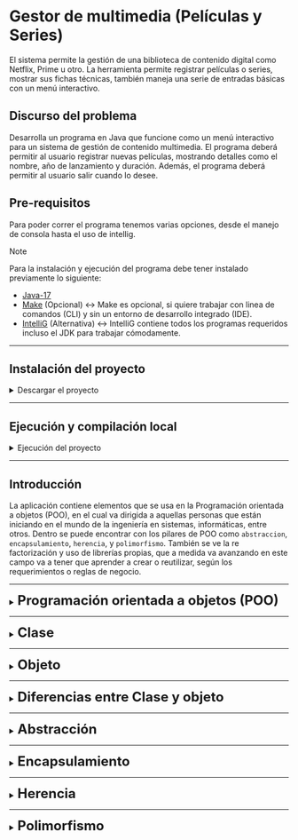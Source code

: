# Gestor de multimedia (Películas y Series)

El sistema permite la gestión de una biblioteca de contenido digital como Netflix, Prime u otro. La herramienta
permite registrar películas o series, mostrar sus fichas técnicas, también maneja una serie de entradas básicas con un menú interactivo.

## Discurso del problema

Desarrolla un programa en Java que funcione como un menú interactivo para un sistema de gestión de contenido multimedia. El programa deberá permitir al usuario registrar nuevas películas, mostrando detalles como el nombre, año de lanzamiento y duración. Además, el programa deberá permitir al usuario salir cuando lo desee.

## Pre-requisitos

Para poder correr el programa tenemos varias opciones, desde el manejo de consola hasta el uso de intellig.

> [!NOTE] 
> Para la instalación y ejecución del programa debe tener instalado previamente lo siguiente:

* [Java-17](https://www.oracle.com/java/technologies/javase/jdk17-archive-downloads.html)
* [Make](https://gnuwin32.sourceforge.net/packages/make.htm) (Opcional) <-> Make es opcional, si quiere trabajar con linea de comandos (CLI) y sin un entorno de desarrollo integrado (IDE).
* [IntelliG](https://www.jetbrains.com/idea/download/) (Alternativa) <-> IntelliG contiene todos los programas requeridos incluso el JDK para trabajar cómodamente.

---
## Instalación del proyecto
<details>
<summary>Descargar el proyecto</summary>

Para esto vamos a utilizar la CLI.

**En Gnu-Linux/MacOS/windows:**
```
git clone https://github.com/jeirf12/curso-alura -b clase-02
```
</details>

---
## Ejecución y compilación local

<details>
<summary>Ejecución del proyecto</summary>

Para la instalación tenemos varias maneras.

> CLI

En primer lugar, nos ubicamos en la raíz del proyecto y vamos a ejecutar el siguiente comando para compilar y ejecutar el proyecto.

**En linux/MacOS/windows:**
```
make
```

Con el comando anterior puede compilar y ejecutar al mismo tiempo; sin embargo, si ya compilo el proyecto y quiere solo ejecutarlo, puede utilizar el siguiente comando:
```
make run
```

> IntelliG

* En caso de utilizar el IDE intellig, solo es buscar la opción abrir proyecto y seleccionan la carpeta donde esta guardado el proyecto en su pc.

* En segundo lugar, es buscar el botón ejecutar; que es de color verde con un icono de reproducir.

</details>

---
## Introducción

La aplicación contiene elementos que se usa en la Programación orientada a objetos (POO), 
en el cual va dirigida a aquellas personas que están iniciando en el mundo de la ingeniería en sistemas, informáticas, entre otros.
Dentro se puede encontrar con los pilares de POO como `abstraccion`, `encapsulamiento`, `herencia`, y  `polimorfismo`.
También se ve la re factorización y uso de librerías propias, que a medida va avanzando en este campo
va a tener que aprender a crear o reutilizar, según los requerimientos o reglas de negocio.

---
<details>
<summary><b style="font-size: 1.5rem;">Programación orientada a objetos (POO)</b></summary>

- El paradigma de programación orientada a objetos (POO) parte del concepto base del mismo nombre "objetos", los cuales contienen datos en forma de atributos y operaciones en forma de métodos.

- Ejemplo: Supongamos que jugamos con bloques de construcción; cada bloque es un objeto que tiene sus propias características (color y forma). Al juntar un bloque con otro puedes crear cosas útiles como un robot o un castillo. De esta manera funciona POO; tienes tus propios bloques (Clases), que al juntarlos puedes crear un sistema complejo. 
</details>

---
<details>
<summary><b style="font-size: 1.5rem;">Clase</b></summary>

- Una clase es una especie de molde o plantilla que permite instanciar objetos.
- Es una abstracción de la realidad.
- Encapsula datos y funciones miembro.
</details>

---
<details>
<summary><b style="font-size: 1.5rem;">Objeto</b></summary>

- Es una instancia específica de una clase.
- Estos se crean y eliminan durante la ejecución del programa.
- Tienen un ciclo de vida.
</details>

---
<details>
<summary><b style="font-size: 1.5rem;">Diferencias entre Clase y objeto
</b></summary>

* Una diferencia entre un `objeto` y una `clase` es que el **objeto** es una entidad concreta que tiene un tiempo definido de existencia dentro del sistema mientras que la **clase** es solo una abstracción y nunca existe de forma concreta.
</details>

---
<details>
<summary><b style="font-size: 1.5rem;">Abstracción</b></summary>

- Se puede entender como abstracción, al referirnos en el "¿Qué hace?" más que en el "¿Cómo lo hace?". En términos mas simples, es aislar un elemento de su contexto o del resto de los elementos que lo acompañan.
- Ejemplo: Supongamos que tenemos que dibujar un auto. En este caso, nos enfocamos en lo importante, como las ruedas y las ventanas, sin dibujar cada tornillo o parte pequeña que lo conforma.

</details>

---
<details>
<summary><b style="font-size: 1.5rem;">Encapsulamiento</b></summary>

- El encapsulamiento se refiere a una agrupación de datos con los que se operan a través de métodos. En pocas palabras, se utiliza para ocultar los valores o el estado de un objeto de datos estructurados dentro de una `clase`.
- Ejemplo: Imaginemos que tienes una caja mágica donde guardas tus juguetes. 
Solo puedes jugar con ellos usando la caja, pero no puedes ver ni cambiar lo que hay adentro sin abrir la caja. Así proteges tus juguetes y los usas como quieras. 
</details>

---
<details>
<summary><b style="font-size: 1.5rem;">Herencia</b></summary>

- Propiedad o pilar de POO, que permite a los objetos ser construidos a partir de otro. En otras palabras: la capacidad de un objeto para utilizar las estructuras de datos y los métodos previstos de sus ascendientes.
- Ejemplo: Conjeturemos que, un perro y un gato son hermanos, pero cada un o de ellos tienen habilidades diferentes. Ambos pueden ser mascotas y hacer trucos, pero el perro puede ladrar y el gato puede maullar. En este caso, tenemos la clase padre o ascendente llamada Mascota y sus descendientes seria una clase Perro y otra Gato con sus diferentes habilidades. 
</details>

---
<details>
<summary><b style="font-size: 1.5rem;">Polimorfismo</b></summary>

- Se refiere a la propiedad de enviar mensajes con sintaxis iguales a objetos de tipos distintos. Aunque el mensaje sea el mismo, diferentes objetos pueden responder a él de manera única y específica.
- Ejemplo: Tenemos un juguete con el que jugamos todos los días. Sin embargo, en algunos días lo vamos a utilizar como un carro y otras como un avión. Esto quiere decir que el juguete puede ser algo versátil y útil, según como lo estés utilizando.
</details>
